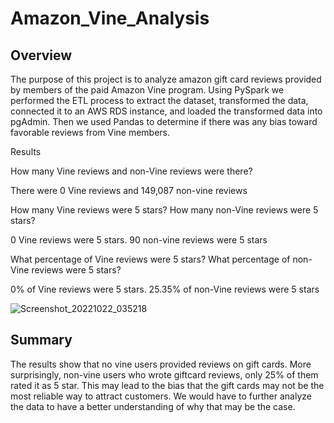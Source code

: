 # Amazon_Vine_Analysis

## Overview

The purpose of this project is to analyze amazon gift card reviews provided by members of the paid Amazon Vine program. Using PySpark we performed the ETL process to extract the dataset, transformed the data, connected it to an AWS RDS instance, and loaded the transformed data into pgAdmin. Then we used Pandas to determine if there was any bias toward favorable reviews from Vine members. 

Results

How many Vine reviews and non-Vine reviews were there?

There were 0 Vine reviews and 149,087 non-vine reviews

How many Vine reviews were 5 stars? How many non-Vine reviews were 5 stars?

0 Vine reviews were 5 stars. 90 non-vine reviews were 5 stars

What percentage of Vine reviews were 5 stars? What percentage of non-Vine reviews were 5 stars?

0% of Vine reviews were 5 stars. 25.35% of non-Vine reviews were 5 stars

![Screenshot_20221022_035218](https://user-images.githubusercontent.com/106443196/197361648-a849ff76-81b7-4280-8a71-1d009a0c6b46.png)

## Summary

The results show that no vine users provided reviews on gift cards. More surprisingly, non-vine users who wrote giftcard reviews, only 25% of them rated it as 5 star. This may lead to the bias that the gift cards may not be the most reliable way to attract customers. We would have to further analyze the data to have a better understanding of why that may be the case.

